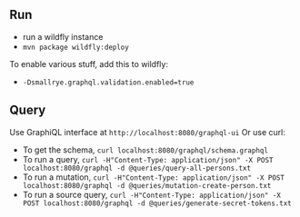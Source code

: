 ## Run
- run a wildfly instance 
- `mvn package wildfly:deploy`

To enable various stuff, add this to wildfly:
- `-Dsmallrye.graphql.validation.enabled=true`   

## Query
Use GraphiQL interface at `http://localhost:8080/graphql-ui`
Or use curl:
- To get the schema, `curl localhost:8080/graphql/schema.graphql`
- To run a query, `curl -H"Content-Type: application/json" -X POST localhost:8080/graphql -d @queries/query-all-persons.txt`
- To run a mutation, `curl -H"Content-Type: application/json" -X POST localhost:8080/graphql -d @queries/mutation-create-person.txt`
- To run a source query, `curl -H"Content-Type: application/json" -X POST localhost:8080/graphql -d @queries/generate-secret-tokens.txt`
